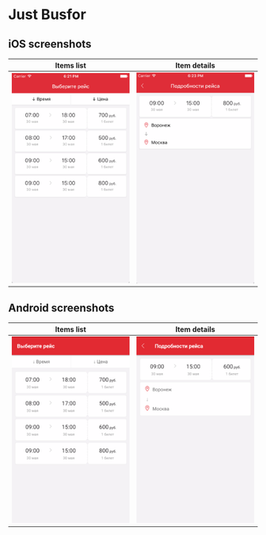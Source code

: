 # Just Busfor


## iOS screenshots
Items list | Item details
--- | ---
<img src="/docs/ios-list.png" width="250"> | <img src="/docs/ios-item.png" width="250">



## Android screenshots
Items list | Item details
--- | ---
<img src="/docs/android-list.png" width="250"> | <img src="/docs/android-item.png" width="250">
